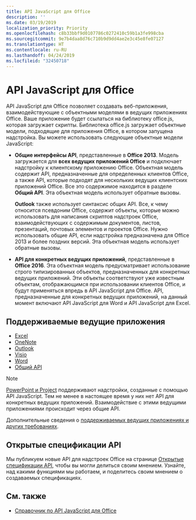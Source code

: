 ```yaml
---
title: API JavaScript для Office
description: ''
ms.date: 03/19/2019
localization_priority: Priority
ms.openlocfilehash: c8b33bbf9d0107786c0272410c59b1a3fe998cba
ms.sourcegitcommit: 9e7b4daa8d76c710b9d9dd4ae2e3c45e8fe07127
ms.translationtype: HT
ms.contentlocale: ru-RU
ms.lasthandoff: 04/24/2019
ms.locfileid: "32450718"
---
```

# <a name="javascript-api-for-office"></a>API JavaScript для Office

API JavaScript для Office позволяет создавать веб-приложения, взаимодействующие с объектными моделями в ведущих приложениях Office. Ваше приложение будет ссылаться на библиотеку office.js, которая загружает скрипты. Библиотека office.js загружает объектные модели, подходящие для приложения Office, в котором запущена надстройка. Вы можете использовать следующие объектные модели JavaScript:

- **Общие интерфейсы API**, представленные в **Office 2013**. Модель загружается для **всех ведущих приложений Office** и подключает надстройку к клиентскому приложению Office. Объектная модель содержит API, предназначенные для определенных клиентов Office, а также API, которые подходят для нескольких ведущих клиентских приложений Office. Все это содержимое находится в разделе **Общий API**. Эта объектная модель использует обратные вызовы. 

  **Outlook** также использует синтаксис общих API. Все, к чему относится псевдоним Office, содержит объекты, которые можно использовать для написания скриптов надстроек Office, взаимодействующих с содержимым документов, листов, презентаций, почтовых элементов и проектов Office. Нужно использовать общие API, если надстройка предназначена для Office 2013 и более поздних версий. Эта объектная модель использует обратные вызовы.

- **API для конкретных ведущих приложений**, представленные в **Office 2016**. Эта объектная модель предусматривает использование строго типизированных объектов, предназначенных для конкретных ведущих приложений. Эти объекты соответствуют уже известным объектам, отображающимся при использовании клиентов Office, и будут применяться впредь в API JavaScript для Office. API, предназначенные для конкретных ведущих приложений, на данный момент включают API JavaScript для Word и API JavaScript для Excel.

## <a name="supported-host-applications"></a>Поддерживаемые ведущие приложения

- [Excel](overview/excel-add-ins-reference-overview.md)
- [OneNote](overview/onenote-add-ins-javascript-reference.md)
- [Outlook](requirement-sets/outlook-api-requirement-sets.md)
- [Visio](overview/visio-javascript-reference-overview.md)
- [Word](overview/word-add-ins-reference-overview.md)
- [Общий API](requirement-sets/office-add-in-requirement-sets.md)

> [!NOTE] 
> [PowerPoint и Project](requirement-sets/powerpoint-and-project-note.md) поддерживают надстройки, созданные с помощью API JavaScript. Тем не менее в настоящее время у них нет API для конкретных ведущих приложений. Взаимодействие с этими ведущими приложениями происходит через общие API.

Дополнительные сведения о [поддерживаемых ведущих приложениях и других требованиях](../concepts/requirements-for-running-office-add-ins.md).

## <a name="open-api-specifications"></a>Открытые спецификации API

Мы публикуем новые API для надстроек Office на странице [Открытые спецификации API](openspec.md), чтобы вы могли делиться своим мнением. Узнайте, над какими функциями мы работаем, и поделитесь своим мнением о создаваемых спецификациях.

## <a name="see-also"></a>См. также

- [Справочник по API JavaScript для Office](/javascript/api/overview/office)
